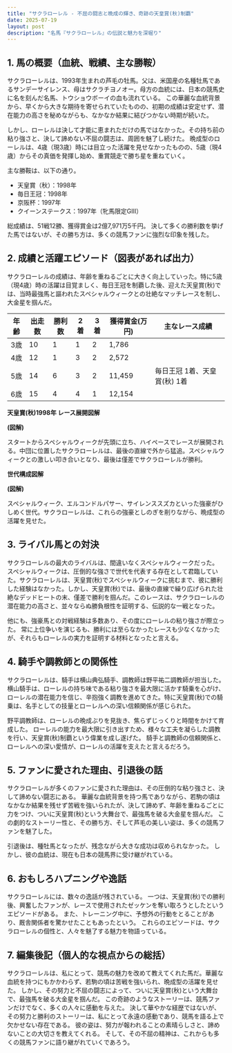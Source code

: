 ```yaml
---
title: "サクラローレル - 不屈の闘志と晩成の輝き、奇跡の天皇賞(秋)制覇"
date: 2025-07-19
layout: post
description: "名馬『サクラローレル』の伝説と魅力を深堀り"
---
```


## 1. 馬の概要（血統、戦績、主な勝鞍）

サクラローレルは、1993年生まれの芦毛の牡馬。父は、米国産の名種牡馬であるサンデーサイレンス、母はサクラチヨノオー。母方の血統には、日本の競馬史に名を刻んだ名馬、トウショウボーイの血も流れている。  この華麗な血統背景から、早くから大きな期待を寄せられていたものの、初期の成績は安定せず、潜在能力の高さを秘めながらも、なかなか結果に結びつかない時期が続いた。

しかし、ローレルは決して才能に恵まれただけの馬ではなかった。その持ち前の粘り強さと、決して諦めない不屈の闘志は、周囲を魅了し続けた。  晩成型のローレルは、4歳（現3歳）時には目立った活躍を見せなかったものの、5歳（現4歳）からその真価を発揮し始め、重賞競走で勝ち星を重ねていく。

主な勝鞍は、以下の通り。

* 天皇賞（秋）：1998年
* 毎日王冠：1998年
* 京阪杯：1997年
* クイーンステークス：1997年（牝馬限定GIII）


総成績は、51戦12勝、獲得賞金は2億7,971万5千円。  決して多くの勝利数を挙げた馬ではないが、その勝ち方は、多くの競馬ファンに強烈な印象を残した。


## 2. 成績と活躍エピソード（図表があれば出力）

サクラローレルの成績は、年齢を重ねるごとに大きく向上していった。特に5歳（現4歳）時の活躍は目覚ましく、毎日王冠を制覇した後、迎えた天皇賞(秋)では、当時最強馬と謳われたスペシャルウィークとの壮絶なマッチレースを制し、大金星を掴んだ。

| 年齢 | 出走数 | 勝利数 | 2着 | 3着 | 獲得賞金(万円) | 主なレース成績 |
|---|---|---|---|---|---|---|
| 3歳 | 10 | 1 | 1 | 2 | 1,786 |  |
| 4歳 | 12 | 1 | 3 | 2 | 2,572 |  |
| 5歳 | 14 | 6 | 3 | 2 | 11,459 | 毎日王冠 1着、天皇賞(秋) 1着 |
| 6歳 | 15 | 4 | 4 | 1 | 12,154 |  |

**天皇賞(秋)1998年 レース展開図解**

**(図解)**

スタートからスペシャルウィークが先頭に立ち、ハイペースでレースが展開される。中団に位置したサクラローレルは、最後の直線で外から猛追。スペシャルウィークとの激しい叩き合いとなり、最後は僅差でサクラローレルが勝利。


**世代構成図解**

**(図解)**

スペシャルウィーク、エルコンドルパサー、サイレンススズカといった強豪がひしめく世代。サクラローレルは、これらの強豪としのぎを削りながら、晩成型の活躍を見せた。


## 3. ライバル馬との対決

サクラローレルの最大のライバルは、間違いなくスペシャルウィークだった。  スペシャルウィークは、圧倒的な強さで世代を代表する存在として君臨していた。サクラローレルは、天皇賞(秋)でスペシャルウィークに挑むまで、彼に勝利した経験はなかった。しかし、天皇賞(秋)では、最後の直線で繰り広げられた壮絶なデッドヒートの末、僅差で勝利を掴んだ。このレースは、サクラローレルの潜在能力の高さと、並々ならぬ勝負根性を証明する、伝説的な一戦となった。

他にも、強豪馬との対戦経験は多数あり、その度にローレルの粘り強さが際立った。  常に上位争いを演じるも、勝利には至らなかったレースも少なくなかったが、それらもローレルの実力を証明する材料となったと言える。


## 4. 騎手や調教師との関係性

サクラローレルは、騎手は横山典弘騎手、調教師は野平祐二調教師が担当した。横山騎手は、ローレルの持ち味である粘り強さを最大限に活かす騎乗を心がけ、ローレルの潜在能力を信じ、辛抱強く調教を進めてきた。特に天皇賞(秋)での騎乗は、名手としての技量とローレルへの深い信頼関係が感じられた。

野平調教師は、ローレルの晩成ぶりを見抜き、焦らずじっくりと時間をかけて育成した。  ローレルの能力を最大限に引き出すため、様々な工夫を凝らした調教を行い、天皇賞(秋)制覇という偉業を成し遂げた。  騎手と調教師の信頼関係と、ローレルへの深い愛情が、ローレルの活躍を支えたと言えるだろう。


## 5. ファンに愛された理由、引退後の話

サクラローレルが多くのファンに愛された理由は、その圧倒的な粘り強さと、決して諦めない闘志にある。  華麗な血統背景を持つ馬でありながら、若駒の頃はなかなか結果を残せず苦戦を強いられたが、決して諦めず、年齢を重ねるごとに力をつけ、ついに天皇賞(秋)という大舞台で、最強馬を破る大金星を掴んだ。  この劇的なストーリー性と、その勝ち方、そして芦毛の美しい姿は、多くの競馬ファンを魅了した。

引退後は、種牡馬となったが、残念ながら大きな成功は収められなかった。  しかし、彼の血統は、現在も日本の競馬界に受け継がれている。


## 6. おもしろハプニングや逸話

サクラローレルには、数々の逸話が残されている。  一つは、天皇賞(秋)での勝利後、興奮したファンが、レースで使用されたゼッケンを奪い取ろうとしたというエピソードがある。  また、トレーニング中に、予想外の行動をとることがあり、厩舎関係者を驚かせたこともあったという。  これらのエピソードは、サクラローレルの個性と、人々を魅了する魅力を物語っている。


## 7. 編集後記（個人的な視点からの総括）

サクラローレルは、私にとって、競馬の魅力を改めて教えてくれた馬だ。華麗な血統を持つにもかかわらず、若駒の頃は苦戦を強いられ、晩成型の活躍を見せた。  しかし、その努力と不屈の闘志によって、ついに天皇賞(秋)という大舞台で、最強馬を破る大金星を掴んだ。  この奇跡のようなストーリーは、競馬ファンだけでなく、多くの人々に感動を与えた。  決して華やかな経歴ではないが、その努力と勝利のストーリーは、私にとって永遠の感動であり、競馬を語る上で欠かせない存在である。  彼の姿は、努力が報われることの素晴らしさと、諦めないことの大切さを教えてくれる。  そして、その不屈の精神は、これからも多くの競馬ファンに語り継がれていくであろう。
